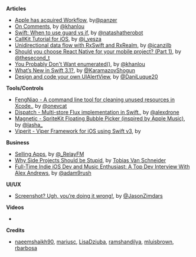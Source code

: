 
**Articles**

* [Apple has acquired Workflow](https://techcrunch.com/2017/03/22/apple-has-acquired-workflow-a-powerful-automation-tool-for-ipad-and-iphone/), by[@panzer](https://twitter.com/panzer)
* [On Comments](http://khanlou.com/2017/03/on-comments/), by [@khanlou](https://twitter.com/khanlou)
* [Swift: When to use guard vs if](https://www.natashatherobot.com/swift-when-to-use-guard-vs-if/), by [@natashatherobot](https://twitter.com/natashatherobot)
* [CallKit Tutorial for iOS](https://www.raywenderlich.com/150015/callkit-tutorial-ios), by [@j_vesza](http://www.twitter.com/j_vesza)
* [Unidirectional data flow with RxSwift and RxRealm](http://rx-marin.com/post/dotswift-rxswift-rxrealm-unidirectional-dataflow/), by [@icanzilb](https://twitter.com/icanzilb)
* [Should you choose React Native for your mobile project? (Part 1)](https://www.equalexperts.com/blog/tech-focus/react-native-part-1/), by [@thesecond_t](https://twitter.com/thesecond_t)
* [You Probably Don't Want enumerated()](http://khanlou.com/2017/03/you-probably-don't-want-enumerated()/), by [@khanlou](https://twitter.com/khanlou)
* [What’s New in Swift 3.1?](https://www.raywenderlich.com/156352/whats-new-in-swift-3-1), by [@KaramazovShogun](http://www.twitter.com/KaramazovShogun)
* [Design and code your own UIAlertView](https://medium.com/@Dranko/design-and-code-your-own-uialertview-ec3d8c000f0a), by [@DaniLuque20](https://twitter.com/DaniLuque20)


**Tools/Controls**

* [FengNiao - A command line tool for cleaning unused resources in Xcode.](https://github.com/onevcat/FengNiao), by [@onevcat](https://twitter.com/onevcat)
* [Dispatch - Multi-store Flux implementation in Swift.](https://github.com/alexdrone/Dispatch), by [@alexdrone](https://twitter.com/alexdrone)
* [Magnetic - SpriteKit Floating Bubble Picker (inspired by Apple Music)](https://github.com/efremidze/Magnetic), by [@lasha_](http://twitter.com/lasha_)
* [Viperit - Viper Framework for iOS using Swift v3](https://github.com/ferranabello/Viperit), by [](https://twitter.com/ferranabello)

**Business**

* [Selling Apps](https://www.relay.fm/radar/72), by [@_RelayFM](https://twitter.com/_relayfm)
* [Why Side Projects Should be Stupid](http://www.vanschneider.com/why-side-projects-should-be-stupid/), by [Tobias Van Schneider](https://twitter.com/vanschneider)
* [Full-Time Indie iOS Dev and Music Enthusiast: A Top Dev Interview With Alex Andrews](https://www.raywenderlich.com/155674/full-time-indie-dev-swift-lover-musical-enthusiast-top-dev-interview-alex-andrews), by [@adam9rush](http://www.twitter.com/adam9rush)

**UI/UX**

* [Screenshot? Ugh, you’re doing it wrong!](https://m.signalvnoise.com/screenshot-ugh-youre-doing-it-wrong-d17121c60016), by [@JasonZimdars](https://twitter.com/jasonzimdars)

**Videos**

*

**Credits**

* [naeemshaikh90](https://github.com/naeemshaikh90), [mariusc](https://github.com/mariusc), [LisaDziuba](https://github.com/lisadziuba), [ramshandilya](https://github.com/ramshandilya), [mluisbrown](https://github.com/mluisbrown), [rbarbosa](https://github.com/rbarbosa)
